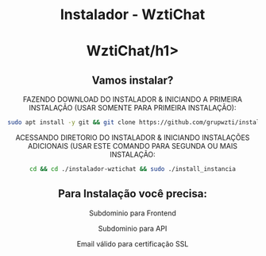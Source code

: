 <h1 align="center">Instalador - WztiChat</h1>

<div align="center">

<h1 align="center">WztiChat/h1>



## Vamos instalar?

FAZENDO DOWNLOAD DO INSTALADOR & INICIANDO A PRIMEIRA INSTALAÇÃO (USAR SOMENTE PARA PRIMEIRA INSTALAÇÃO):

```bash
sudo apt install -y git && git clone https://github.com/grupwzti/instalador-wztichat.git instalador-wztichat && sudo chmod -R 777 ./instalador-wztichat && cd ./instalador-wztichat && sudo ./install_primaria
```

ACESSANDO DIRETORIO DO INSTALADOR & INICIANDO INSTALAÇÕES ADICIONAIS (USAR ESTE COMANDO PARA SEGUNDA OU MAIS INSTALAÇÃO:
```bash
cd && cd ./instalador-wztichat && sudo ./install_instancia
```


## Para Instalação você precisa:

Subdominio para Frontend

Subdominio para API

Email válido para certificação SSL



